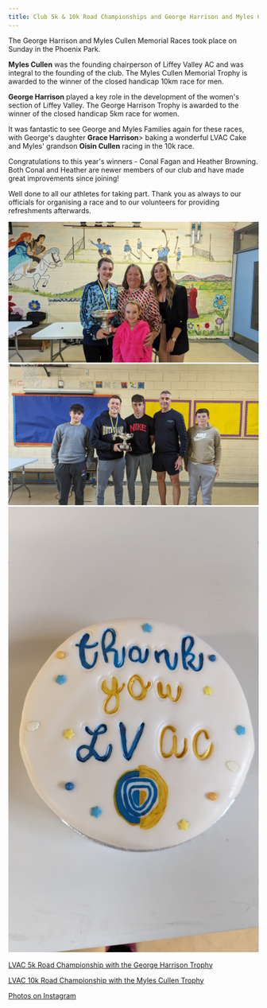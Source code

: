 ```yaml
---
title: Club 5k & 10k Road Championships and George Harrison and Myles Cullen Trophies.
---
```


<p> The George Harrison and Myles Cullen Memorial Races took place on Sunday in the Phoenix Park.<p/>

<p> <b>Myles Cullen</b> was the founding chairperson of Liffey Valley AC and was integral to the founding of the club. The Myles Cullen Memorial Trophy is awarded to the winner of the closed handicap 10km race for men.</p> 

<p> <b>George Harrison</b> played a key role in the development of the women's section of Liffey Valley. The George Harrison Trophy is awarded to the winner of the closed handicap 5km race for women.</p>

<p>It was fantastic to see George and Myles Families again for these races, with George's daughter <b>Grace Harrison</b>> baking a wonderful LVAC Cake and Myles' grandson <b>Oisin Cullen</b> racing in the 10k race. </p>

<p>Congratulations to this year's winners - Conal Fagan and Heather Browning. Both Conal and Heather are newer members of our club and have made great improvements since joining!</p>

<p> Well done to all our athletes for taking part. Thank you as always to our officials for organising a race and to our volunteers for providing refreshments afterwards.<p/>

<img src="/assets/images/races/2023-george-myles/george_2023_winner_family.jpeg" class="img-fluid" alt="George's Family and Winner">

<img src="/assets/images/races/2023-george-myles/myles_2023_winner_family.jpeg" class="img-fluid" alt="Myles' Family and Winner">

<img src="/assets/images/races/2023-george-myles/george_2023_cake.jpeg" class="img-fluid" alt="Cake Provided by Garce Harrison">

<p><a href="/races/2023-09-17-george-harrison-5k/" target="_blank" rel="noopener noreferrer">LVAC 5k Road Championship with the George Harrison Trophy</a></p> 

<p><a href="/races/2023-09-17-myles-cullen-10k/" target="_blank" rel="noopener noreferrer">LVAC 10k Road Championship with the Myles Cullen Trophy</a></p>

<p><a href="https://www.instagram.com/p/CxWCG_uMdyg/?img_index=1/" target="_blank" rel="noopener noreferrer">Photos on Instagram</a></p>